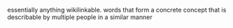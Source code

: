 essentially anything wikilinkable. words that form a concrete concept that is describable by multiple people in a similar manner